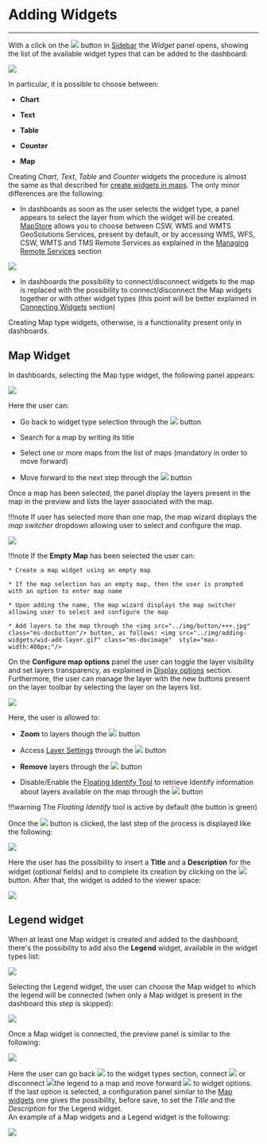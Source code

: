 # Adding Widgets

****************

With a click on the <img src="../img/button/+++.jpg" class="ms-docbutton"/> button in [Sidebar](exploring-dashboards.md#sidebar) the *Widget* panel opens, showing the list of the available widget types that can be added to the dashboard:

<img src="../img/adding-widgets/widgets-panel.jpg" class="ms-docimage"  style="max-width:400px;"/>

In particular, it is possible to choose between:

* **Chart**

* **Text**

* **Table**

* **Counter**

* **Map**

Creating *Chart*, *Text*, *Table* and *Counter* widgets the procedure is almost the same as that described for [create widgets in maps](widgets.md#widgets). The only minor differences are the following:

* In dashboards as soon as the user selects the widget type, a panel appears to select the layer from which the widget will be created. [MapStore](https://mapstore.geosolutionsgroup.com/mapstore/#/) allows you to choose between CSW, WMS and WMTS GeoSolutions Services, present by default, or by accessing WMS, WFS, CSW, WMTS and TMS Remote Services as explained in the [Managing Remote Services](catalog.md#managing-remote-services) section

<img src="../img/adding-widgets/default-services.jpg" class="ms-docimage"  style="max-width:400px;"/>

* In dashboards the possibility to connect/disconnect widgets to the map is replaced with the possibility to connect/disconnect the Map widgets together or with other widget types (this point will be better explained in [Connecting Widgets](connecting-widgets.md#connecting-widgets) section)

Creating Map type widgets, otherwise, is a functionality present only in dashboards.

## Map Widget

In dashboards, selecting the Map type widget, the following panel appears:

<img src="../img/adding-widgets/wid-select-map.jpg" class="ms-docimage"  style="max-width:400px;"/>

Here the user can:

* Go back to widget type selection through the <img src="../img/button/back.jpg" class="ms-docbutton"/> button

* Search for a map by writing its title

* Select one or more maps from the list of maps (mandatory in order to move forward)

* Move forward to the next step through the <img src="../img/button/next.jpg" class="ms-docbutton"/> button

Once a map has been selected, the panel display the layers present in the map in the preview and lists the layer associated with the map.

!!!note
    If user has selected more than one map, the map wizard displays the *map switcher* dropdown allowing user to select and configure the map.

<img src="../img/adding-widgets/wid-layers-list.jpg" class="ms-docimage"  style="max-width:400px;"/>

!!!note
    If the **Empty Map** has been selected the user can:

    * Create a map widget using an empty map

    * If the map selection has an empty map, then the user is prompted with an option to enter map name

    * Upon adding the name, the map wizard displays the map switcher allowing user to select and configure the map

    * Add layers to the map through the <img src="../img/button/+++.jpg" class="ms-docbutton"/> button, as follows: <img src="../img/adding-widgets/wid-add-layer.gif" class="ms-docimage"  style="max-width:400px;"/>

On the **Configure map options** panel the user can toggle the layer visibility and set layers transparency, as explained in [Display options](toc.md#display-options-in-panel) section. Furthermore, the user can manage the layer with the new buttons present on the layer toolbar by selecting the layer on the layers list.

<img src="../img/adding-widgets/wid-layers-new-buttons.jpg" class="ms-docimage"  style="max-width:400px;"/>

Here, the user is allowed to:

* **Zoom** to layers though the <img src="../img/button/zoom-layer.jpg" class="ms-docbutton"/> button

* Access [Layer Settings](layer-settings.md#layer-settings) through the <img src="../img/button/properties.jpg" class="ms-docbutton"/> button

* **Remove** layers through the <img src="../img/button/delete.jpg" class="ms-docbutton"/> button

* Disable/Enable the [Floating Identify Tool](side-bar.md#floating-identify-tool) to retrieve Identify information about layers available on the map through the <img src="../img/button/identify_green_burron.jpg" class="ms-docbutton"/> button

!!!warning
    The *Floating Identify* tool is active by default (the button is green)

Once the <img src="../img/button/next.jpg" class="ms-docbutton"/> button is clicked, the last step of the process is displayed like the following:

<img src="../img/adding-widgets/map-wid-info.jpg" class="ms-docimage" style="max-width:400px;"/>

Here the user has the possibility to insert a **Title** and a **Description** for the widget (optional fields) and to complete its creation by clicking on the <img src="../img/button/save-icon.jpg" class="ms-docbutton"/> button. After that, the widget is added to the viewer space:

<img src="../img/adding-widgets/viewer-map.jpg" class="ms-docimage" style="max-width:600px;"/>

## Legend widget

When at least one Map widget is created and added to the dashboard, there's the possibility to add also the **Legend** widget, available in the widget types list:

<img src="../img/adding-widgets/list-legend.jpg" class="ms-docimage" style="max-width:400px;"/>

Selecting the Legend widget, the user can choose the Map widget to which the legend will be connected (when only a Map widget is present in the dashboard this step is skipped):

<img src="../img/adding-widgets/select-map-connection.jpg" class="ms-docimage" style="max-width:600px;"/>

Once a Map widget is connected, the preview panel is similar to the following:

<img src="../img/adding-widgets/legend-preview.jpg" class="ms-docimage" style="max-width:400px;"/>

Here the user can go back <img src="../img/button/back.jpg" class="ms-docbutton"/> to the widget types section, connect <img src="../img/button/connect-widget.jpg" class="ms-docbutton"/> or disconnect <img src="../img/button/connection-icon.jpg" class="ms-docbutton"/>the legend to a map and move forward <img src="../img/button/next.jpg" class="ms-docbutton"/> to widget options. <br>
If the last option is selected, a configuration panel similar to the [Map widgets](#map-widget) one gives the possibility, before save, to set the *Title* and the *Description* for the Legend widget. <br>
An example of a Map widgets and a Legend widget is the following:

<img src="../img/adding-widgets/legend-ex.jpg" class="ms-docimage"/>
